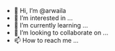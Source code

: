 - 👋 Hi, I’m @arwaila
- 👀 I’m interested in ...
- 🌱 I’m currently learning ...
- 💞️ I’m looking to collaborate on ...
- 📫 How to reach me ...

<!---
arwaila/arwaila is a ✨ special ✨ repository because its `README.md` (this file) appears on your GitHub profile.
You can click the Preview link to take a look at your changes.
--->
